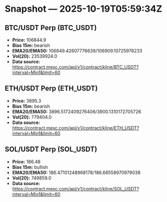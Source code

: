 # Snapshot — 2025-10-19T05:59:34Z

## BTC/USDT Perp (BTC_USDT)
- **Price:** 106844.9
- **Bias 15m:** bearish
- **EMA20/EMA50:** 106849.42607776639/106909.10725976233
- **Vol(20):** 23539924.0
- **Data source:** https://contract.mexc.com/api/v1/contract/kline/BTC_USDT?interval=Min1&limit=60

## ETH/USDT Perp (ETH_USDT)
- **Price:** 3895.3
- **Bias 15m:** bearish
- **EMA20/EMA50:** 3896.5172409276406/3900.1310172705726
- **Vol(20):** 779404.0
- **Data source:** https://contract.mexc.com/api/v1/contract/kline/ETH_USDT?interval=Min1&limit=60

## SOL/USDT Perp (SOL_USDT)
- **Price:** 186.48
- **Bias 15m:** bullish
- **EMA20/EMA50:** 186.47101248968178/186.68558970979038
- **Vol(20):** 749859.0
- **Data source:** https://contract.mexc.com/api/v1/contract/kline/SOL_USDT?interval=Min1&limit=60
